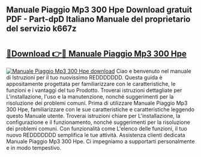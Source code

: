 ## Manuale Piaggio Mp3 300 Hpe Download gratuit PDF - Part-dpD Italiano Manuale del proprietario del servizio k667z

# <h2><a href="http://dfb4vl.blite.top/?on=Manuale+Piaggio+Mp3+300+Hpe">🔗Download 👉🔴 Manuale Piaggio Mp3 300 Hpe</a></h2>

[![Manuale Piaggio Mp3 300 Hpe download](https://i.imgur.com/lujVjoI.png)](http://dfb4vl.blite.top/?on=Manuale+Piaggio+Mp3+300+Hpe)
Ciao e benvenuto nel manuale di Istruzioni per il tuo nuovissimo REDDDDDDD. Questa guida è appositamente progettata per familiarizzare con le caratteristiche, le funzioni e i vantaggi del tuo Prodotto. Troverai istruzioni dettagliate per L'installazione, l'uso e la manutenzione, nonché suggerimenti per la risoluzione dei problemi comuni. Prima di utilizzare Manuale Piaggio Mp3 300 Hpe, familiarizzare con le sue caratteristiche e caratteristiche leggendo questo Manuale utente. Troverai istruzioni chiare per L'installazione, la configurazione e il funzionamento, nonché suggerimenti per la risoluzione dei problemi comuni. Con funzionalità come L'elenco delle funzioni, il tuo nuovo REDDDDDDD semplifica le tue attività. Assistenza clienti dedicata Manuale Piaggio Mp3 300 Hpe. Ci impegniamo a supportarti personalmente e in modo tempestivo.
